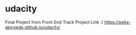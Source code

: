 # udacity
Final Project from Front End Track
Project Link :) https://peks-akinyede.github.io/udacity/
